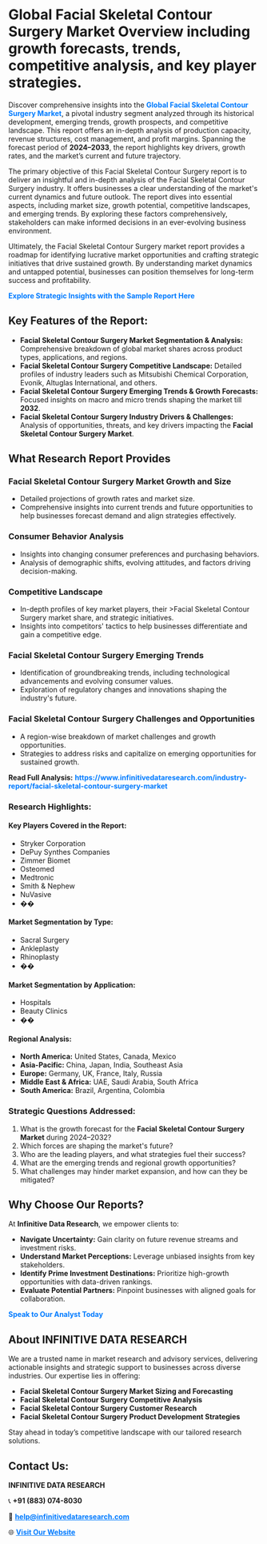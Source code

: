 <h1>Global Facial Skeletal Contour Surgery Market Overview including growth forecasts, trends, competitive analysis, and key player strategies.</h1>
<p>
Discover comprehensive insights into the 
<a href="https://www.infinitivedataresearch.com/industry-report/facial-skeletal-contour-surgery-market" rel="dofollow" style="color: #007BFF; text-decoration: none;"><strong>Global Facial Skeletal Contour Surgery Market</strong></a>, a pivotal industry segment analyzed through its historical development, emerging trends, growth prospects, and competitive landscape. This report offers an in-depth analysis of production capacity, revenue structures, cost management, and profit margins. Spanning the forecast period of <strong>2024–2033</strong>, the report highlights key drivers, growth rates, and the market’s current and future trajectory.
</p>
<p>
The primary objective of this Facial Skeletal Contour Surgery report is to deliver an insightful and in-depth analysis of the Facial Skeletal Contour Surgery industry. It offers businesses a clear understanding of the market's current dynamics and future outlook. The report dives into essential aspects, including market size, growth potential, competitive landscapes, and emerging trends. By exploring these factors comprehensively, stakeholders can make informed decisions in an ever-evolving business environment.
</p>
<p>
Ultimately, the Facial Skeletal Contour Surgery market report provides a roadmap for identifying lucrative market opportunities and crafting strategic initiatives that drive sustained growth. By understanding market dynamics and untapped potential, businesses can position themselves for long-term success and profitability.
</p>
<p>
<a href="https://www.infinitivedataresearch.com/request-sample/reportId=109763" style="color: #007BFF; text-decoration: none;"><strong>Explore Strategic Insights with the Sample Report Here</strong></a>
</p>

<h2>Key Features of the Report:</h2>
<ul>
<li><strong>Facial Skeletal Contour Surgery Market Segmentation & Analysis:</strong> Comprehensive breakdown of global market shares across product types, applications, and regions.</li>
<li><strong>Facial Skeletal Contour Surgery Competitive Landscape:</strong> Detailed profiles of industry leaders such as Mitsubishi Chemical Corporation, Evonik, Altuglas International, and others.</li>
<li><strong>Facial Skeletal Contour Surgery Emerging Trends & Growth Forecasts:</strong> Focused insights on macro and micro trends shaping the market till <strong>2032</strong>.</li>
<li><strong>Facial Skeletal Contour Surgery Industry Drivers & Challenges:</strong> Analysis of opportunities, threats, and key drivers impacting the <strong>Facial Skeletal Contour Surgery Market</strong>.</li>
</ul>

<h2>What Research Report Provides</h2>
<h3>Facial Skeletal Contour Surgery Market Growth and Size</h3>
<ul>
<li>Detailed projections of growth rates and market size.</li>
<li>Comprehensive insights into current trends and future opportunities to help businesses forecast demand and align strategies effectively.</li>
</ul>

<h3>Consumer Behavior Analysis</h3>
<ul>
<li>Insights into changing consumer preferences and purchasing behaviors.</li>
<li>Analysis of demographic shifts, evolving attitudes, and factors driving decision-making.</li>
</ul>

<h3>Competitive Landscape</h3>
<ul>
<li>In-depth profiles of key market players, their >Facial Skeletal Contour Surgery market share, and strategic initiatives.</li>
<li>Insights into competitors' tactics to help businesses differentiate and gain a competitive edge.</li>
</ul>

<h3>Facial Skeletal Contour Surgery Emerging Trends</h3>
<ul>
<li>Identification of groundbreaking trends, including technological advancements and evolving consumer values.</li>
<li>Exploration of regulatory changes and innovations shaping the industry's future.</li>
</ul>

<h3>Facial Skeletal Contour Surgery Challenges and Opportunities</h3>
<ul>
<li>A region-wise breakdown of market challenges and growth opportunities.</li>
<li>Strategies to address risks and capitalize on emerging opportunities for sustained growth.</li>
</ul>
<p><strong>Read Full Analysis:</strong> <a href="https://www.infinitivedataresearch.com/industry-report/facial-skeletal-contour-surgery-market" rel="dofollow" style="color: #007BFF; text-decoration: none;"><strong>https://www.infinitivedataresearch.com/industry-report/facial-skeletal-contour-surgery-market</strong></a></p>
<h3>Research Highlights:</h3>
<h4>Key Players Covered in the Report:</h4>
<ul><li>Stryker Corporation</li><li>DePuy Synthes Companies</li><li>Zimmer Biomet</li><li>Osteomed</li><li>Medtronic</li><li>Smith &amp; Nephew</li><li>NuVasive</li><li>��</li></ul>
<h4>Market Segmentation by Type:</h4>
<ul><li>Sacral Surgery</li><li>Ankleplasty</li><li>Rhinoplasty</li><li>��</li></ul>
<h4>Market Segmentation by Application:</h4>
<ul><li>Hospitals</li><li>Beauty Clinics</li><li>��</li></ul>

<h4>Regional Analysis:</h4>
<ul>
<li><strong>North America:</strong> United States, Canada, Mexico</li>
<li><strong>Asia-Pacific:</strong> China, Japan, India, Southeast Asia</li>
<li><strong>Europe:</strong> Germany, UK, France, Italy, Russia</li>
<li><strong>Middle East & Africa:</strong> UAE, Saudi Arabia, South Africa</li>
<li><strong>South America:</strong> Brazil, Argentina, Colombia</li>
</ul>

<h3>Strategic Questions Addressed:</h3>
<ol>
<li>What is the growth forecast for the <strong>Facial Skeletal Contour Surgery Market</strong> during 2024–2032?</li>
<li>Which forces are shaping the market's future?</li>
<li>Who are the leading players, and what strategies fuel their success?</li>
<li>What are the emerging trends and regional growth opportunities?</li>
<li>What challenges may hinder market expansion, and how can they be mitigated?</li>
</ol>

<h2>Why Choose Our Reports?</h2>
<p>At <strong>Infinitive Data Research</strong>, we empower clients to:</p>
<ul>
<li><strong>Navigate Uncertainty:</strong> Gain clarity on future revenue streams and investment risks.</li>
<li><strong>Understand Market Perceptions:</strong> Leverage unbiased insights from key stakeholders.</li>
<li><strong>Identify Prime Investment Destinations:</strong> Prioritize high-growth opportunities with data-driven rankings.</li>
<li><strong>Evaluate Potential Partners:</strong> Pinpoint businesses with aligned goals for collaboration.</li>
</ul>
<p><a href="https://www.infinitivedataresearch.com/industry-report/facial-skeletal-contour-surgery-market" rel="dofollow" style="color: #007BFF; text-decoration: none;"><strong>Speak to Our Analyst Today</strong></a></p>

<h2>About INFINITIVE DATA RESEARCH</h2>
<p>We are a trusted name in market research and advisory services, delivering actionable insights and strategic support to businesses across diverse industries. Our expertise lies in offering:</p>
<ul>
<li><strong>Facial Skeletal Contour Surgery Market Sizing and Forecasting</strong></li>
<li><strong>Facial Skeletal Contour Surgery Competitive Analysis</strong></li>
<li><strong>Facial Skeletal Contour Surgery Customer Research</strong></li>
<li><strong>Facial Skeletal Contour Surgery Product Development Strategies</strong></li>
</ul>
<p>Stay ahead in today’s competitive landscape with our tailored research solutions.</p>

<h2>Contact Us:</h2>
<p><strong>INFINITIVE DATA RESEARCH</strong></p>
<p>📞 <strong>+91 (883) 074-8030</strong></p>
<p>📧 <strong><a href="mailto:help@infinitivedataresearch.com" style="color: #007BFF;">help@infinitivedataresearch.com</a></strong></p>
<p>🌐 <strong><a href="https://www.infinitivedataresearch.com" rel="dofollow" style="color: #007BFF;">Visit Our Website</a></strong></p>